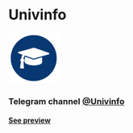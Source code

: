 # Univinfo

<img src="Files/icon.gif" width="100">

### Telegram channel [@Univinfo](https://t.me/Univinfo)

#### [See preview](https://t.me/s/Univinfo)
